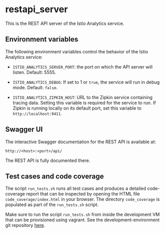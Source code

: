 # restapi_server

This is the REST API server of the Istio Analytics service.

## Environment variables

The following environment variables control the behavior of the Istio Analytics service:

* `ISTIO_ANALYTICS_SERVER_PORT`: the port on which the API server will listen. Default: 5555.

* `ISTIO_ANALYTICS_DEBUG`: If set to 1 or `true`, the service will run in debug mode. Default: `false`.

* `ISTIO_ANALYTICS_ZIPKIN_HOST`: URL to the Zipkin service containing tracing data. Setting this variable is required for the service to run. If Zipkin is running locally on its default port, set this variable to `http://localhost:9411`.

## Swagger UI

The interactive Swagger documentation for the REST API is available at:

```
http://<host>:<port>/api/
```

The REST API is fully documented there.

## Test cases and code coverage

The script `run_tests.sh` runs all test cases and produces a detailed code-coverage report that can be inspected by opening the HTML file `code_coverage/index.html` in your browser. The directory `code_coverage` is populated as part of the `run_tests.sh` script.

Make sure to run the script `run_tests.sh` from inside the development VM that can be provisioned using vagrant. See the development-environment git repository [here](https://github.ibm.com/istio-analytics/dev_env).
